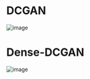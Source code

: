 # DCGAN
![image](https://user-images.githubusercontent.com/16235124/117914273-94f98e00-b315-11eb-8652-732822bca47b.png)

# Dense-DCGAN
![image](https://user-images.githubusercontent.com/16235124/117914309-a93d8b00-b315-11eb-97ea-fbdb428e0d3e.png)

